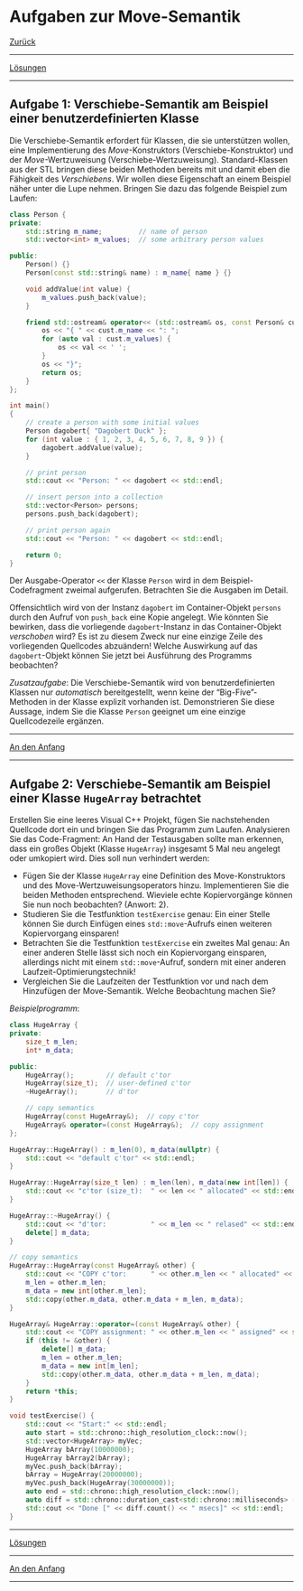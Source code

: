 # Aufgaben zur Move-Semantik

[Zurück](Exercises.md)

---

[Lösungen](Exercises_01_MoveSemantics.cpp)

---

## Aufgabe 1: Verschiebe-Semantik am Beispiel einer benutzerdefinierten Klasse

Die Verschiebe-Semantik erfordert für Klassen, die sie unterstützen wollen,
eine Implementierung des *Move*-Konstruktors (Verschiebe-Konstruktor) und der *Move*-Wertzuweisung (Verschiebe-Wertzuweisung).
Standard-Klassen aus der STL bringen diese beiden Methoden bereits mit
und damit eben die Fähigkeit des *Verschiebens*.
Wir wollen diese Eigenschaft an einem Beispiel näher unter die Lupe nehmen.
Bringen Sie dazu das folgende Beispiel zum Laufen:

```cpp
class Person {
private:
    std::string m_name;         // name of person
    std::vector<int> m_values;  // some arbitrary person values

public:
    Person() {}
    Person(const std::string& name) : m_name{ name } {}

    void addValue(int value) {
        m_values.push_back(value);
    }

    friend std::ostream& operator<< (std::ostream& os, const Person& cust) {
        os << "{ " << cust.m_name << ": ";
        for (auto val : cust.m_values) {
            os << val << ' ';
        }
        os << "}";
        return os;
    }
};

int main()
{
    // create a person with some initial values
    Person dagobert{ "Dagobert Duck" };
    for (int value : { 1, 2, 3, 4, 5, 6, 7, 8, 9 }) {
        dagobert.addValue(value);
    }

    // print person
    std::cout << "Person: " << dagobert << std::endl;

    // insert person into a collection
    std::vector<Person> persons;
    persons.push_back(dagobert);

    // print person again
    std::cout << "Person: " << dagobert << std::endl;

    return 0;
}
```

Der Ausgabe-Operator `<<` der Klasse `Person` wird in dem Beispiel-Codefragment zweimal aufgerufen.
Betrachten Sie die Ausgaben im Detail.

Offensichtlich wird von der Instanz `dagobert` im Container-Objekt `persons` durch den Aufruf von `push_back`
eine Kopie angelegt.
Wie könnten Sie bewirken, dass die vorliegende `dagobert`-Instanz in das Container-Objekt *verschoben* wird?
Es ist zu diesem Zweck nur eine einzige Zeile des vorliegenden Quellcodes abzuändern!
Welche Auswirkung auf das `dagobert`-Objekt können Sie jetzt bei Ausführung des Programms beobachten?

*Zusatzaufgabe*:
Die Verschiebe-Semantik wird von benutzerdefinierten Klassen nur *automatisch* bereitgestellt,
wenn keine der &ldquo;Big-Five&rdquo;-Methoden in der Klasse explizit vorhanden ist.
Demonstrieren Sie diese Aussage, indem Sie die Klasse `Person` geeignet um eine einzige Quellcodezeile ergänzen.

---

[An den Anfang](#Aufgaben-zur-Move-Semantik)

---

## Aufgabe 2: Verschiebe-Semantik am Beispiel einer Klasse `HugeArray` betrachtet

Erstellen Sie eine leeres Visual C++ Projekt,
fügen Sie nachstehenden Quellcode dort ein und bringen Sie das Programm zum Laufen.
Analysieren Sie das Code-Fragment: An Hand der Testausgaben sollte man erkennen,
dass ein großes Objekt (Klasse `HugeArray`) insgesamt 5 Mal neu angelegt oder umkopiert wird. Dies soll nun verhindert werden:

  * Fügen Sie der Klasse `HugeArray` eine Definition des Move-Konstruktors und des Move-Wertzuweisungsoperators hinzu.
    Implementieren Sie die beiden Methoden entsprechend. Wieviele echte Kopiervorgänge können Sie nun noch beobachten? (Anwort: 2).
  * Studieren Sie die Testfunktion `testExercise` genau: Ein einer Stelle können Sie durch Einfügen eines
    `std::move`-Aufrufs einen weiteren Kopiervorgang einsparen!
  * Betrachten Sie die Testfunktion `testExercise` ein zweites Mal genau:
    An einer anderen Stelle lässt sich noch ein Kopiervorgang einsparen, allerdings nicht mit einem `std::move`-Aufruf,
    sondern mit einer anderen Laufzeit-Optimierungstechnik!
  * Vergleichen Sie die Laufzeiten der Testfunktion vor und nach dem Hinzufügen der Move-Semantik. 
    Welche Beobachtung machen Sie?

*Beispielprogramm*:

```cpp
class HugeArray {
private:
    size_t m_len;
    int* m_data;

public:
    HugeArray();        // default c'tor
    HugeArray(size_t);  // user-defined c'tor
    ~HugeArray();       // d'tor

    // copy semantics
    HugeArray(const HugeArray&);  // copy c'tor
    HugeArray& operator=(const HugeArray&);  // copy assignment
};

HugeArray::HugeArray() : m_len(0), m_data(nullptr) {
    std::cout << "default c'tor" << std::endl;
}

HugeArray::HugeArray(size_t len) : m_len(len), m_data(new int[len]) {
    std::cout << "c'tor (size_t):  " << len << " allocated" << std::endl;
}

HugeArray::~HugeArray() {
    std::cout << "d'tor:           " << m_len << " relased" << std::endl;
    delete[] m_data;
}

// copy semantics
HugeArray::HugeArray(const HugeArray& other) {
    std::cout << "COPY c'tor:      " << other.m_len << " allocated" << std::endl;
    m_len = other.m_len;
    m_data = new int[other.m_len];
    std::copy(other.m_data, other.m_data + m_len, m_data);
}

HugeArray& HugeArray::operator=(const HugeArray& other) {
    std::cout << "COPY assignment: " << other.m_len << " assigned" << std::endl;
    if (this != &other) {
        delete[] m_data;
        m_len = other.m_len;
        m_data = new int[m_len];
        std::copy(other.m_data, other.m_data + m_len, m_data);
    }
    return *this;
}

void testExercise() {
    std::cout << "Start:" << std::endl;
    auto start = std::chrono::high_resolution_clock::now();
    std::vector<HugeArray> myVec;
    HugeArray bArray(10000000);
    HugeArray bArray2(bArray);
    myVec.push_back(bArray);
    bArray = HugeArray(20000000);
    myVec.push_back(HugeArray(30000000));
    auto end = std::chrono::high_resolution_clock::now();
    auto diff = std::chrono::duration_cast<std::chrono::milliseconds> (end - start);
    std::cout << "Done [" << diff.count() << " msecs]" << std::endl;
}
```

---

[Lösungen](Exercises_01_MoveSemantics.cpp)

---

[An den Anfang](#Aufgaben-zur-Move-Semantik)

---

